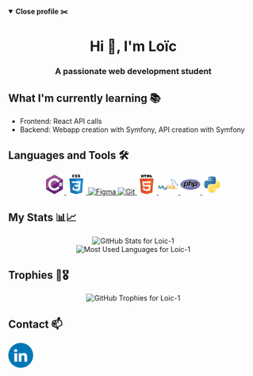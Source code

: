 <!-- <img src="github-header-image.png" alt="Header" style="width: 100%; height: auto;" /> -->

<details open>
<summary><strong> Close profile ✂️</strong></summary>

<div align="center">
  <h1>Hi 👋, I'm Loïc</h1>
  <h3>A passionate web development student</h3>
</div>

<h2>What I'm currently learning 📚</h2>

<ul>
  <li>Frontend: React API calls</li>
  <li>Backend: Webapp creation with Symfony, API creation with Symfony</li>
</ul>

<h2>Languages and Tools 🛠️</h2>

<div align="center">
  <a href="https://www.w3schools.com/cs/" target="_blank" rel="noreferrer"> 
    <img src="https://raw.githubusercontent.com/devicons/devicon/master/icons/csharp/csharp-original.svg" alt="C#" width="40" height="40"/> 
  </a>
  <a href="https://www.w3schools.com/css/" target="_blank" rel="noreferrer"> 
    <img src="https://raw.githubusercontent.com/devicons/devicon/master/icons/css3/css3-original-wordmark.svg" alt="CSS3" width="40" height="40"/> 
  </a>
  <a href="https://www.figma.com/" target="_blank" rel="noreferrer"> 
    <img src="https://www.vectorlogo.zone/logos/figma/figma-icon.svg" alt="Figma" width="40" height="40"/> 
  </a>
  <a href="https://git-scm.com/" target="_blank" rel="noreferrer"> 
    <img src="https://www.vectorlogo.zone/logos/git-scm/git-scm-icon.svg" alt="Git" width="40" height="40"/> 
  </a>
  <a href="https://www.w3.org/html/" target="_blank" rel="noreferrer"> 
    <img src="https://raw.githubusercontent.com/devicons/devicon/master/icons/html5/html5-original-wordmark.svg" alt="HTML5" width="40" height="40"/> 
  </a>
  <a href="https://www.mysql.com/" target="_blank" rel="noreferrer"> 
    <img src="https://raw.githubusercontent.com/devicons/devicon/master/icons/mysql/mysql-original-wordmark.svg" alt="MySQL" width="40" height="40"/> 
  </a>
  <a href="https://www.php.net" target="_blank" rel="noreferrer"> 
    <img src="https://raw.githubusercontent.com/devicons/devicon/master/icons/php/php-original.svg" alt="PHP" width="40" height="40"/> 
  </a>
  <a href="https://www.python.org" target="_blank" rel="noreferrer"> 
    <img src="https://raw.githubusercontent.com/devicons/devicon/master/icons/python/python-original.svg" alt="Python" width="40" height="40"/> 
  </a>
</div>

<h2>My Stats 📊📈</h2>

<div align="center">

<picture>
  <source media="(prefers-color-scheme: dark)" srcset="https://github-readme-stats.vercel.app/api?username=Loic-1&theme=tokyonight&show_icons=true&hide_border=false&border_color=ffffff&count_private=true">
  <source media="(prefers-color-scheme: light)" srcset="https://github-readme-stats.vercel.app/api?username=Loic-1&theme=default&show_icons=true&hide_border=false&border_color=000000&count_private=true">
  <img width="500" alt="GitHub Stats for Loic-1" src="https://github-readme-stats.vercel.app/api?username=Loic-1&theme=default&show_icons=true&hide_border=false&border_color=000000&count_private=true">
</picture>

<br/>

<picture>
  <source media="(prefers-color-scheme: dark)" srcset="https://github-readme-stats.vercel.app/api/top-langs/?username=Loic-1&theme=tokyonight&show_icons=true&hide_border=false&border_color=ffffff&layout=compact">
  <source media="(prefers-color-scheme: light)" srcset="https://github-readme-stats.vercel.app/api/top-langs/?username=Loic-1&theme=default&show_icons=true&hide_border=false&border_color=000000&layout=compact">
  <img width="300" alt="Most Used Languages for Loic-1" src="https://github-readme-stats.vercel.app/api/top-langs/?username=Loic-1&theme=default&show_icons=true&hide_border=false&border_color=000000&layout=compact">
</picture>

</div>

<h2>Trophies 🌟🎖️</h2>

<div align="center"> 
<picture>
  <source media="(prefers-color-scheme: dark)" srcset="https://github-profile-trophy.vercel.app/?username=loic-1&column=3&theme=onedark&margin-w=15&margin-h=15&border_color=ffffff">
  <source media="(prefers-color-scheme: light)" srcset="https://github-profile-trophy.vercel.app/?username=loic-1&column=3&theme=flat&margin-w=15&margin-h=15&border_color=000000">
  <img src="https://github-profile-trophy.vercel.app/?username=loic-1&column=3&theme=default&margin-w=15&margin-h=15&border_color=000000" alt="GitHub Trophies for Loic-1">
</picture>
</div>

<h2>Contact 📫</h2>

<div align="left">
<a href="https://www.linkedin.com/in/lo%c3%afc-vasile-223836226/">
  <img src="https://raw.githubusercontent.com/Loic-1/Loic-1/refs/heads/main/assets/socials/LinkedIN.png" height="50" alt="LinkedIn icon redirecting to Loic Vasile's profile" />
</a>
</div>

</details>
